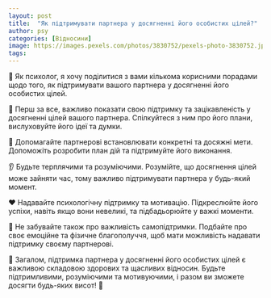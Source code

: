 ```yaml
---
layout: post
title:  "Як підтримувати партнера у досягненні його особистих цілей?"
author: psy
categories: [Відносини]
image: https://images.pexels.com/photos/3830752/pexels-photo-3830752.jpeg?auto=compress&cs=tinysrgb&fit=crop&h=627&w=1200
tags: 
---
```


🌟 Як психолог, я хочу поділитися з вами кількома корисними порадами щодо того, як підтримувати вашого партнера у досягненні його особистих цілей. 

🤝 Перш за все, важливо показати свою підтримку та зацікавленість у досягненні цілей вашого партнера. Спілкуйтеся з ним про його плани, вислуховуйте його ідеї та думки.

💪 Допомагайте партнерові встановлювати конкретні та досяжні мети. Допоможіть розробити план дій та підтримуйте його виконання.

👂 Будьте терплячими та розуміючими. Розумійте, що досягнення цілей може зайняти час, тому важливо підтримувати партнера у будь-який момент.

❤️ Надавайте психологічну підтримку та мотивацію. Підкреслюйте його успіхи, навіть якщо вони невеликі, та підбадьорюйте у важкі моменти.

🤗 Не забувайте також про важливість самопідтримки. Подбайте про своє емоційне та фізичне благополуччя, щоб мати можливість надавати підтримку своєму партнерові.

🌈 Загалом, підтримка партнера у досягненні його особистих цілей є важливою складовою здорових та щасливих відносин. Будьте підтримливими, розуміючими та мотивуючими, і разом ви зможете досягти будь-яких висот! 🌟


